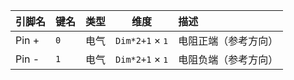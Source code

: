 <!--
DO NOT EDIT THIS FILE DIRECTLY.
This file is generated by tools/comp-docs.js.
All changes will be overwritten by regeneration.
-->

<slot class="model-pins">

| 引脚名 | 键名 | 类型 | 维度 | 描述 |
|:------ |:---- |:----:|:----:|:---- |
| Pin \+ | `0` | 电气 | `Dim*2+1` × <samp>1</samp> | 电阻正端（参考方向） |
| Pin \- | `1` | 电气 | `Dim*2+1` × <samp>1</samp> | 电阻负端（参考方向） |

</slot>
